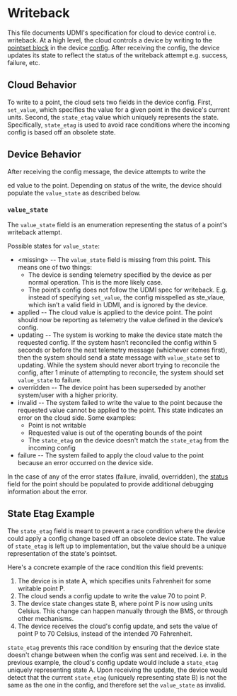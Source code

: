 # Writeback

This file documents UDMI's specification for cloud to device control i.e. writeback. At a high level, the cloud controls a device by writing to the [pointset block](/docs/pointset.md) in the device [config](/docs/config.md). After receiving the config, the device updates its state to reflect the status of the writeback attempt e.g. success, failure, etc.

## Cloud Behavior

To write to a point, the cloud sets two fields in the device config. First, `set_value`, which specifies the value for a given point in the device's current units. Second, the `state_etag` value which uniquely represents the state. Specifically, `state_etag` is used to avoid race conditions where the incoming config is based off an obsolete state.

## Device Behavior

After receiving the config message, the device attempts to write the 


ed value to the point. Depending on status of the write, the device should populate the `value_state` as described below.

### `value_state`

The `value_state` field is an enumeration representing the status of a point's writeback attempt.

Possible states for `value_state`:
*  \<missing\> -- The `value_state` field is missing from this point. This means one of two things:
      * The device is sending telemetry specified by the device as per normal operation. This is the more likely case.
      * The point’s config does not follow the UDMI spec for writeback. E.g. instead of specifying `set_value`, the config misspelled as ste_vlaue, which isn’t a valid field in UDMI, and is ignored by the device.
* applied -- The cloud value is applied to the device point. The point should now be reporting as telemetry the value defined in the device’s config.
* updating -- The system is working to make the device state match the requested config. If the system hasn’t reconciled the config within 5 seconds or before the next telemetry message (whichever comes first), then the system should send a state message with `value_state` set to updating.
While the system should never abort trying to reconcile the config, after 1 minute of attempting to reconcile, the system should set `value_state` to failure.
* overridden -- The device point has been superseded by another system/user with a higher priority. 
* invalid -- The system failed to write the value to the point because the requested value cannot be applied to the point. This state indicates an error on the cloud side. Some examples:
  * Point is not writable
  * Requested value is out of the operating bounds of the point
  * The `state_etag` on the device doesn't match the `state_etag` from the incoming config
* failure -- The system failed to apply the cloud value to the point because an error occurred on the device side.

In the case of any of the error states (failure, invalid, overridden), the [status](/docs/status.md) field for the point should be populated to provide additional debugging information about the error.

## State Etag Example

The `state_etag` field is meant to prevent a race condition where the device could apply a config change based off an obsolete device state. The value of `state_etag` is left up to implementation, but the value should be a unique representation of the state's pointset.

Here's a concrete example of the race condition this field prevents:
1) The device is in state A, which specifies units Fahrenheit for some writable point P.
2) The cloud sends a config update to write the value 70 to point P.
3) The device state changes state B, where point P is now using units Celsius. This change can happen manually through the BMS, or through other mechanisms.
4) The device receives the cloud's config update, and sets the value of point P to 70 Celsius, instead of the intended 70 Fahrenheit.

`state_etag` prevents this race condition by ensuring that the device state doesn't change between when the config was sent and received. i.e. in the previous example, the cloud's config update would include a `state_etag` uniquely representing state A. Upon receiving the update, the device would detect that the current `state_etag` (uniquely representing state B) is not the same as the one in the config, and therefore set the `value_state` as invalid.



